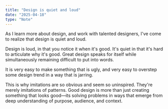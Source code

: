 ```yaml
---
title: "Design is quiet and loud"
date: "2025-04-18"
type: "Note"
---
```


As I learn more about design, and work with talented designers, I've come to realize that design is quiet and loud. 

Design is loud, in that you notice it when it's good. It's quiet in that it's hard to articulate why it's good. Great design speaks for itself while simultaneously remaining difficult to put into words. 

It is very easy to make something that is ugly, and very easy to overstep some design trend in a way that is jarring.

This is why imitations are so obvious and seem so uninspired. They're merely imitations of patterns. Good design is more than just creating something that looks good—its solving problems in ways that emerge from deep understanding of purpose, audience, and context.
